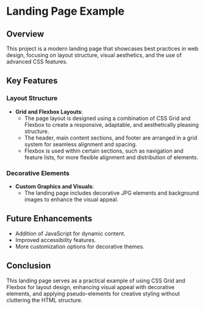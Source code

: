 # Landing Page Example

## Overview
This project is a modern landing page that showcases best practices in web design, focusing on layout structure, visual aesthetics, and the use of advanced CSS features.

## Key Features

### Layout Structure
- **Grid and Flexbox Layouts**:
  - The page layout is designed using a combination of CSS Grid and Flexbox to create a responsive, adaptable, and aesthetically pleasing structure.
  - The header, main content sections, and footer are arranged in a grid system for seamless alignment and spacing.
  - Flexbox is used within certain sections, such as navigation and feature lists, for more flexible alignment and distribution of elements.

### Decorative Elements
- **Custom Graphics and Visuals**:
  - The landing page includes decorative JPG elements and background images to enhance the visual appeal.

## Future Enhancements
- Addition of JavaScript for dynamic content.
- Improved accessibility features.
- More customization options for decorative themes.

## Conclusion
This landing page serves as a practical example of using CSS Grid and Flexbox for layout design, enhancing visual appeal with decorative elements, and applying pseudo-elements for creative styling without cluttering the HTML structure.
